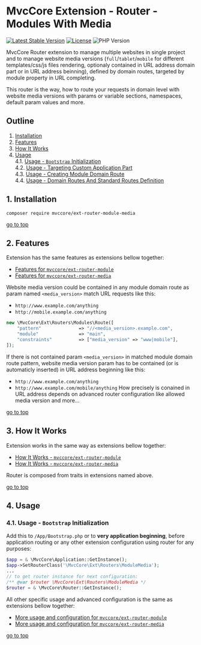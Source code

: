 # MvcCore Extension - Router - Modules With Media

[![Latest Stable Version](https://img.shields.io/badge/Stable-v4.3.1-brightgreen.svg?style=plastic)](https://github.com/mvccore/ext-router-module-media/releases)
[![License](https://img.shields.io/badge/Licence-BSD-brightgreen.svg?style=plastic)](https://mvccore.github.io/docs/mvccore/4.0.0/LICENCE.md)
![PHP Version](https://img.shields.io/badge/PHP->=5.3-brightgreen.svg?style=plastic)

MvcCore Router extension to manage multiple websites in single project and to manage website media versions (`full`/`tablet`/`mobile` for different templates/css/js files rendering, optionaly contained in URL address domain part or in URL address beinning), defined by domain routes, targeted by module property in URL completing.  

This router is the way, how to route your requests in domain level with website media versions with params or variable sections, namespaces, default param values and more.

## Outline  
1. [Installation](#user-content-1-installation)  
2. [Features](#user-content-2-features)  
3. [How It Works](#user-content-3-how-it-works)  
4. [Usage](#user-content-4-usage)  
    4.1. [Usage - `Bootstrap` Initialization](#user-content-41-usage---bootstrap-initialization)  
	4.2. [Usage - Targeting Custom Application Part](#user-content-42-usage---targeting-custom-application-part)  
    4.3. [Usage - Creating Module Domain Route](#user-content-43-usage---creating-module-domain-route)  
    4.4. [Usage - Domain Routes And Standard Routes Definition](#user-content-44-usage---domain-routes-and-standard-routes-definition)  


## 1. Installation
```shell
composer require mvccore/ext-router-module-media
```

[go to top](#user-content-outline)

## 2. Features
Extension has the same features as extensions bellow together:
- [Features for `mvccore/ext-router-module`](https://github.com/mvccore/ext-router-module#user-content-2-features)
- [Features for `mvccore/ext-router-media`](https://github.com/mvccore/ext-router-media#user-content-2-features)

Website media version could be contained in any module domain route as param named `<media_version>` match URL requests like this:
- `http://www.example.com/anything`
- `http://mobile.example.com/anything`
```php
new \MvcCore\Ext\Routers\Modules\Route([
    "pattern"              => "//<media_version>.example.com",
    "module"               => "main",
    "constraints"          => ["media_version" => "www|mobile"],
]);
```
If there is not contained param `<media_version>` in matched module domain route pattern, website media version param has to be contained (or is automaticly inserted) in URL address beginning like this:
- `http://www.example.com/anything`
- `http://www.example.com/mobile/anything`
How precisely is conained in URL address depends on advanced router configuration like allowed media version and more...

[go to top](#user-content-outline)

## 3. How It Works

Extension works in the same way as extensions bellow together:
- [How It Works - `mvccore/ext-router-module`](https://github.com/mvccore/ext-router-module#user-content-3-how-it-works)
- [How It Works - `mvccore/ext-router-media`](https://github.com/mvccore/ext-router-media#user-content-3-how-it-works)

Router is composed from traits in extensions named above.

[go to top](#user-content-outline)

## 4. Usage

### 4.1. Usage - `Bootstrap` Initialization

Add this to `/App/Bootstrap.php` or to **very application beginning**, 
before application routing or any other extension configuration
using router for any purposes:

```php
$app = & \MvcCore\Application::GetInstance();
$app->SetRouterClass('\MvcCore\Ext\Routers\ModuleMedia');
...
// to get router instance for next configuration:
/** @var $router \MvcCore\Ext\Routers\ModuleMedia */
$router = & \MvcCore\Router::GetInstance();
```

All other specific usage and advanced configuration is the same as extensions bellow together:
- [More usage and configuration for `mvccore/ext-router-module`](https://github.com/mvccore/ext-router-module#user-content-42-usage---targeting-custom-application-part)
- [More usage and configuration for `mvccore/ext-router-media`](https://github.com/mvccore/ext-router-media#user-content-42-usage---media-url-prefixes-and-allowed-media-versions)

[go to top](#user-content-outline)

